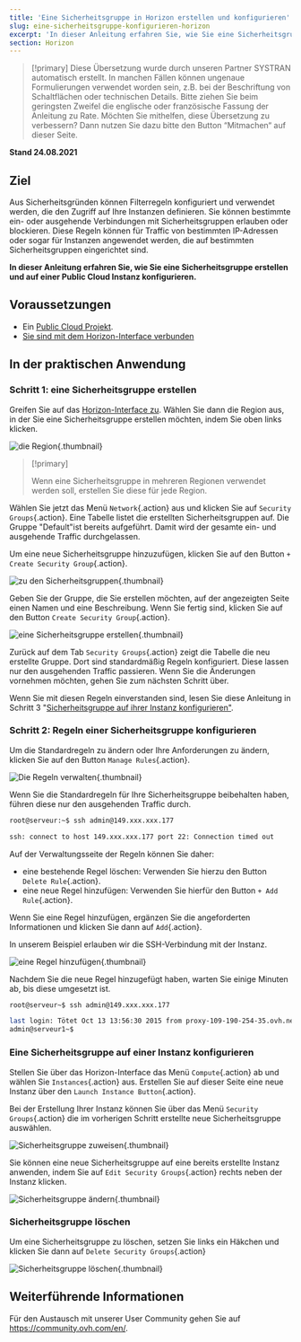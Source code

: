 ```yaml
---
title: 'Eine Sicherheitsgruppe in Horizon erstellen und konfigurieren'
slug: eine-sicherheitsgruppe-konfigurieren-horizon
excerpt: 'In dieser Anleitung erfahren Sie, wie Sie eine Sicherheitsgruppe erstellen und auf einer Public Cloud Instanz konfigurieren.'
section: Horizon
---
```


> [!primary]
> Diese Übersetzung wurde durch unseren Partner SYSTRAN automatisch erstellt. In manchen Fällen können ungenaue Formulierungen verwendet worden sein, z.B. bei der Beschriftung von Schaltflächen oder technischen Details. Bitte ziehen Sie beim geringsten Zweifel die englische oder französische Fassung der Anleitung zu Rate. Möchten Sie mithelfen, diese Übersetzung zu verbessern? Dann nutzen Sie dazu bitte den Button “Mitmachen“ auf dieser Seite.
>

**Stand 24.08.2021**

## Ziel

Aus Sicherheitsgründen können Filterregeln konfiguriert und verwendet werden, die den Zugriff auf Ihre Instanzen definieren. Sie können bestimmte ein- oder ausgehende Verbindungen mit Sicherheitsgruppen erlauben oder blockieren. Diese Regeln können für Traffic von bestimmten IP-Adressen oder sogar für Instanzen angewendet werden, die auf bestimmten Sicherheitsgruppen eingerichtet sind.

**In dieser Anleitung erfahren Sie, wie Sie eine Sicherheitsgruppe erstellen und auf einer Public Cloud Instanz konfigurieren.**

## Voraussetzungen

- Ein [Public Cloud Projekt](https://www.ovhcloud.com/de/public-cloud/).
- [Sie sind mit dem Horizon-Interface verbunden](https://docs.ovh.com/de/public-cloud/erstellung_eines_zugangs_zu_horizon/)

## In der praktischen Anwendung

### Schritt 1: eine Sicherheitsgruppe erstellen

Greifen Sie auf das [Horizon-Interface zu](https://docs.ovh.com/de/public-cloud/erstellung_eines_zugangs_zu_horizon/). Wählen Sie dann die Region aus, in der Sie eine Sicherheitsgruppe erstellen möchten, indem Sie oben links klicken.

![die Region](images/security-group0.png){.thumbnail}

> [!primary]
>
> Wenn eine Sicherheitsgruppe in mehreren Regionen verwendet werden soll, erstellen Sie diese für jede Region.
>

Wählen Sie jetzt das Menü `Network`{.action} aus und klicken Sie auf `Security Groups`{.action}. Eine Tabelle listet die erstellten Sicherheitsgruppen auf. Die Gruppe "Default"ist bereits aufgeführt. Damit wird der gesamte ein- und ausgehende Traffic durchgelassen.

Um eine neue Sicherheitsgruppe hinzuzufügen, klicken Sie auf den Button `+ Create Security Group`{.action}.

![zu den Sicherheitsgruppen](images/security-group1.png){.thumbnail}

Geben Sie der Gruppe, die Sie erstellen möchten, auf der angezeigten Seite einen Namen und eine Beschreibung. Wenn Sie fertig sind, klicken Sie auf den Button `Create Security Group`{.action}.

![eine Sicherheitsgruppe erstellen](images/security-group2.png){.thumbnail}

Zurück auf dem Tab `Security Groups`{.action} zeigt die Tabelle die neu erstellte Gruppe. Dort sind standardmäßig Regeln konfiguriert. Diese lassen nur den ausgehenden Traffic passieren. Wenn Sie die Änderungen vornehmen möchten, gehen Sie zum nächsten Schritt über.

Wenn Sie mit diesen Regeln einverstanden sind, lesen Sie diese Anleitung in Schritt 3 "[Sicherheitsgruppe auf ihrer Instanz konfigurieren"](#instance-security-group).

### Schritt 2: Regeln einer Sicherheitsgruppe konfigurieren

Um die Standardregeln zu ändern oder Ihre Anforderungen zu ändern, klicken Sie auf den Button `Manage Rules`{.action}.

![Die Regeln verwalten](images/security-group3.png){.thumbnail}

Wenn Sie die Standardregeln für Ihre Sicherheitsgruppe beibehalten haben, führen diese nur den ausgehenden Traffic durch.

```bash
root@serveur:~$ ssh admin@149.xxx.xxx.177

ssh: connect to host 149.xxx.xxx.177 port 22: Connection timed out
```

Auf der Verwaltungsseite der Regeln können Sie daher:

- eine bestehende Regel löschen: Verwenden Sie hierzu den Button `Delete Rule`{.action}.
- eine neue Regel hinzufügen: Verwenden Sie hierfür den Button `+ Add Rule`{.action}.

Wenn Sie eine Regel hinzufügen, ergänzen Sie die angeforderten Informationen und klicken Sie dann auf `Add`{.action}.

In unserem Beispiel erlauben wir die SSH-Verbindung mit der Instanz.

![eine Regel hinzufügen](images/security-group4.png){.thumbnail}

Nachdem Sie die neue Regel hinzugefügt haben, warten Sie einige Minuten ab, bis diese umgesetzt ist.

```bash
root@serveur~$ ssh admin@149.xxx.xxx.177

last login: Tötet Oct 13 13:56:30 2015 from proxy-109-190-254-35.ovh.net
admin@serveur1~$
```

### Eine Sicherheitsgruppe auf einer Instanz konfigurieren <a name="instance-security-group"></a>

Stellen Sie über das Horizon-Interface das Menü `Compute`{.action} ab und wählen Sie `Instances`{.action} aus. Erstellen Sie auf dieser Seite eine neue Instanz über den `Launch Instance Button`{.action}.

Bei der Erstellung Ihrer Instanz können Sie über das Menü `Security Groups`{.action} die im vorherigen Schritt erstellte neue Sicherheitsgruppe auswählen.

![Sicherheitsgruppe zuweisen](images/security-group5.png){.thumbnail}

Sie können eine neue Sicherheitsgruppe auf eine bereits erstellte Instanz anwenden, indem Sie auf `Edit Security Groups`{.action} rechts neben der Instanz klicken.

![Sicherheitsgruppe ändern](images/security-group6.png){.thumbnail}

### Sicherheitsgruppe löschen

Um eine Sicherheitsgruppe zu löschen, setzen Sie links ein Häkchen und klicken Sie dann auf `Delete Security Groups`{.action}

![Sicherheitsgruppe löschen](images/security-group7.png){.thumbnail}

## Weiterführende Informationen

Für den Austausch mit unserer User Community gehen Sie auf <https://community.ovh.com/en/>.
